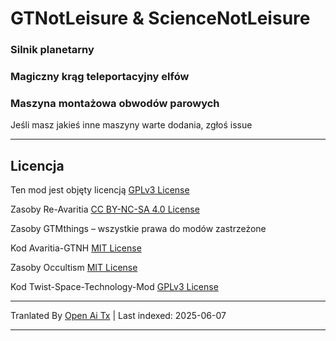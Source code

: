 # GTNotLeisure & ScienceNotLeisure

### Silnik planetarny

### Magiczny krąg teleportacyjny elfów

### Maszyna montażowa obwodów parowych

Jeśli masz jakieś inne maszyny warte dodania, zgłoś issue

---

## Licencja
Ten mod jest objęty licencją [GPLv3 License](https://www.gnu.org/licenses/gpl-3.0.html)

Zasoby Re-Avaritia [CC BY-NC-SA 4.0 License](https://creativecommons.org/licenses/by-nc-sa/4.0/)

Zasoby GTMthings – wszystkie prawa do modów zastrzeżone

Kod Avaritia-GTNH [MIT License](https://mit-license.org/)

Zasoby Occultism [MIT License](https://mit-license.org/)

Kod Twist-Space-Technology-Mod [GPLv3 License](https://www.gnu.org/licenses/gpl-3.0.html)

---

Tranlated By [Open Ai Tx](https://github.com/OpenAiTx/OpenAiTx) | Last indexed: 2025-06-07

---